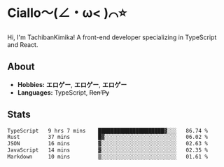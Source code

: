 # Ciallo～(∠・ω< )⌒⭐️

Hi, I'm TachibanKimika! A front-end developer specializing in TypeScript and React.

## About
- **Hobbies:** **エロゲー**, **エロゲー**, **エロゲー**
- **Languages:** TypeScript, ~~Ren’Py~~

## Stats
<!--START_SECTION:waka-->

```txt
TypeScript   9 hrs 7 mins    █████████████████████▓░░░   86.74 %
Rust         37 mins         █▓░░░░░░░░░░░░░░░░░░░░░░░   06.02 %
JSON         16 mins         ▓░░░░░░░░░░░░░░░░░░░░░░░░   02.63 %
JavaScript   14 mins         ▓░░░░░░░░░░░░░░░░░░░░░░░░   02.35 %
Markdown     10 mins         ▒░░░░░░░░░░░░░░░░░░░░░░░░   01.61 %
```

<!--END_SECTION:waka-->

<!-- ![Metrics](https://metrics.lecoq.io/TachibanaKimika?template=classic&base.activity=0&base.community=0&base.repositories=0&languages=1&isocalendar=1&isocalendar.duration=half-year&languages.limit=8&languages.sections=most-used&languages.colors=github&languages.threshold=0%25&languages.indepth=false&languages.recent.load=300&languages.recent.days=14&config.timezone=Asia%2FShanghai)
 -->
